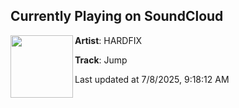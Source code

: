 ## Currently Playing on SoundCloud

[<img align="left" width="100" src="https://i1.sndcdn.com/artworks-olzQQJw4eA4qIPBR-dOdgzg-t500x500.jpg">](https://soundcloud.com/steve-hicks-469427772/jump)

**Artist**: HARDFIX 

**Track**: Jump

Last updated at 7/8/2025, 9:18:12 AM

